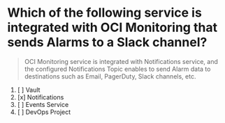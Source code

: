 # Which of the following service is integrated with OCI Monitoring that sends Alarms to a Slack channel?

> OCI Monitoring service is integrated with Notifications service, and the configured Notifications Topic enables to send Alarm data to destinations such as Email, PagerDuty, Slack channels, etc.

1. [ ] Vault
1. [x] Notifications
1. [ ] Events Service
1. [ ] DevOps Project
